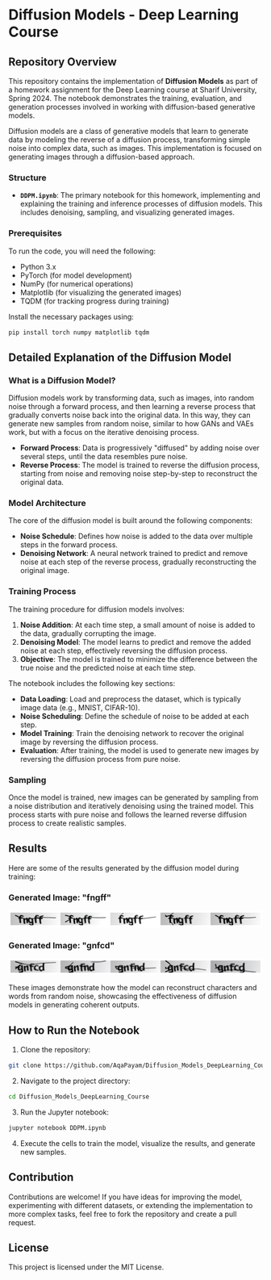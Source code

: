 
# Diffusion Models - Deep Learning Course

## Repository Overview
This repository contains the implementation of **Diffusion Models** as part of a homework assignment for the Deep Learning course at Sharif University, Spring 2024. The notebook demonstrates the training, evaluation, and generation processes involved in working with diffusion-based generative models.

Diffusion models are a class of generative models that learn to generate data by modeling the reverse of a diffusion process, transforming simple noise into complex data, such as images. This implementation is focused on generating images through a diffusion-based approach.

### Structure
- **`DDPM.ipynb`**: The primary notebook for this homework, implementing and explaining the training and inference processes of diffusion models. This includes denoising, sampling, and visualizing generated images.

### Prerequisites
To run the code, you will need the following:
- Python 3.x
- PyTorch (for model development)
- NumPy (for numerical operations)
- Matplotlib (for visualizing the generated images)
- TQDM (for tracking progress during training)

Install the necessary packages using:
```bash
pip install torch numpy matplotlib tqdm
```

## Detailed Explanation of the Diffusion Model

### What is a Diffusion Model?
Diffusion models work by transforming data, such as images, into random noise through a forward process, and then learning a reverse process that gradually converts noise back into the original data. In this way, they can generate new samples from random noise, similar to how GANs and VAEs work, but with a focus on the iterative denoising process.

- **Forward Process**: Data is progressively "diffused" by adding noise over several steps, until the data resembles pure noise.
- **Reverse Process**: The model is trained to reverse the diffusion process, starting from noise and removing noise step-by-step to reconstruct the original data.

### Model Architecture
The core of the diffusion model is built around the following components:
- **Noise Schedule**: Defines how noise is added to the data over multiple steps in the forward process.
- **Denoising Network**: A neural network trained to predict and remove noise at each step of the reverse process, gradually reconstructing the original image.

### Training Process
The training procedure for diffusion models involves:
1. **Noise Addition**: At each time step, a small amount of noise is added to the data, gradually corrupting the image.
2. **Denoising Model**: The model learns to predict and remove the added noise at each step, effectively reversing the diffusion process.
3. **Objective**: The model is trained to minimize the difference between the true noise and the predicted noise at each time step.

The notebook includes the following key sections:
- **Data Loading**: Load and preprocess the dataset, which is typically image data (e.g., MNIST, CIFAR-10).
- **Noise Scheduling**: Define the schedule of noise to be added at each step.
- **Model Training**: Train the denoising network to recover the original image by reversing the diffusion process.
- **Evaluation**: After training, the model is used to generate new images by reversing the diffusion process from pure noise.

### Sampling
Once the model is trained, new images can be generated by sampling from a noise distribution and iteratively denoising using the trained model. This process starts with pure noise and follows the learned reverse diffusion process to create realistic samples.

## Results
Here are some of the results generated by the diffusion model during training:

### Generated Image: "fngff"
![fngff_result](fngff_result.png)

### Generated Image: "gnfcd"
![gnfcd_result](gnfcd_result.png)

These images demonstrate how the model can reconstruct characters and words from random noise, showcasing the effectiveness of diffusion models in generating coherent outputs.

## How to Run the Notebook
1. Clone the repository:
```bash
git clone https://github.com/AqaPayam/Diffusion_Models_DeepLearning_Course.git
```

2. Navigate to the project directory:
```bash
cd Diffusion_Models_DeepLearning_Course
```

3. Run the Jupyter notebook:
```bash
jupyter notebook DDPM.ipynb
```

4. Execute the cells to train the model, visualize the results, and generate new samples.

## Contribution
Contributions are welcome! If you have ideas for improving the model, experimenting with different datasets, or extending the implementation to more complex tasks, feel free to fork the repository and create a pull request.

## License
This project is licensed under the MIT License.
